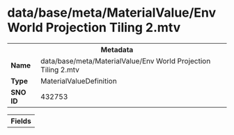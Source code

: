 <h1>data/base/meta/MaterialValue/Env World Projection Tiling 2.mtv</h1><table><tr><th colspan="100%">Metadata</th></tr><tr><td><b>Name</b></td><td>data/base/meta/MaterialValue/Env World Projection Tiling 2.mtv</td></tr><tr><td><b>Type</b></td><td>MaterialValueDefinition</td></tr><tr><td><b>SNO ID</b></td><td>432753</td></tr></table>

<table><tr><th colspan="100%">Fields</th></tr></table>

